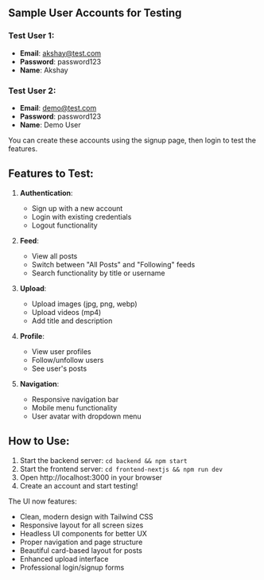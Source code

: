 ## Sample User Accounts for Testing

### Test User 1:
- **Email**: akshay@test.com
- **Password**: password123
- **Name**: Akshay

### Test User 2:
- **Email**: demo@test.com
- **Password**: password123
- **Name**: Demo User

You can create these accounts using the signup page, then login to test the features.

## Features to Test:

1. **Authentication**:
   - Sign up with a new account
   - Login with existing credentials
   - Logout functionality

2. **Feed**:
   - View all posts
   - Switch between "All Posts" and "Following" feeds
   - Search functionality by title or username

3. **Upload**:
   - Upload images (jpg, png, webp)
   - Upload videos (mp4)
   - Add title and description

4. **Profile**:
   - View user profiles
   - Follow/unfollow users
   - See user's posts

5. **Navigation**:
   - Responsive navigation bar
   - Mobile menu functionality
   - User avatar with dropdown menu

## How to Use:

1. Start the backend server: `cd backend && npm start`
2. Start the frontend server: `cd frontend-nextjs && npm run dev`
3. Open http://localhost:3000 in your browser
4. Create an account and start testing!

The UI now features:
- Clean, modern design with Tailwind CSS
- Responsive layout for all screen sizes
- Headless UI components for better UX
- Proper navigation and page structure
- Beautiful card-based layout for posts
- Enhanced upload interface
- Professional login/signup forms
